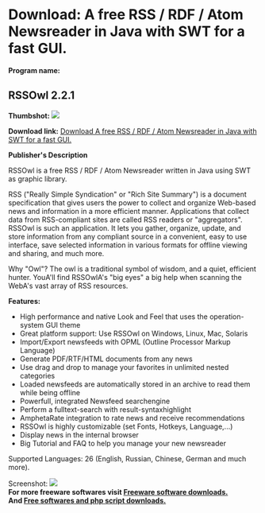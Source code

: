 # Download: A free RSS / RDF / Atom Newsreader in Java with SWT for a fast GUI.

**Program name:**

## RSSOwl 2.2.1

  
**Thumbshot:** ![](http://www.freewarefiles.com/screenshot/rssowl_md.gif)   
  
**Download link:** [Download A free RSS / RDF / Atom Newsreader in Java with SWT for a fast GUI.](http://freesoftwares.boysofts.com/RSSOwl_program_13037.html)  
  


**Publisher's Description**  
  


RSSOwl is a free RSS / RDF / Atom Newsreader written in Java using SWT as graphic library. 

RSS ("Really Simple Syndication" or "Rich Site Summary") is a document specification that gives users the power to collect and organize Web-based news and information in a more efficient manner. Applications that collect data from RSS-compliant sites are called RSS readers or "aggregators". RSSOwl is such an application. It lets you gather, organize, update, and store information from any compliant source in a convenient, easy to use interface, save selected information in various formats for offline viewing and sharing, and much more.

Why "Owl"? The owl is a traditional symbol of wisdom, and a quiet, efficient hunter. YouA'll find RSSOwlA's "big eyes" a big help when scanning the WebA's vast array of RSS resources.

**Features:**

  * High performance and native Look and Feel that uses the operation-system GUI theme 
  * Great platform support: Use RSSOwl on Windows, Linux, Mac, Solaris 
  * Import/Export newsfeeds with OPML (Outline Processor Markup Language) 
  * Generate PDF/RTF/HTML documents from any news 
  * Use drag and drop to manage your favorites in unlimited nested categories 
  * Loaded newsfeeds are automatically stored in an archive to read them while being offline 
  * Powerfull, integrated Newsfeed searchengine 
  * Perform a fulltext-search with result-syntaxhighlight 
  * AmphetaRate integration to rate news and receive recommendations 
  * RSSOwl is highly customizable (set Fonts, Hotkeys, Language,...) 
  * Display news in the internal browser 
  * Big Tutorial and FAQ to help you manage your new newsreader 

Supported Languages: 26 (English, Russian, Chinese, German and much more). 

  
  
Screenshot: ![](http://www.freewarefiles.com/screenshot/rssowl.gif)   
**For more freeware softwares visit [Freeware software downloads.](http://freesoftwares.boysofts.com/)**   
**And [Free softwares and php script downloads.](http://www.boysofts.com/)**

